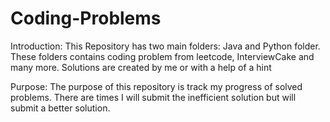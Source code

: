# Coding-Problems
Introduction:
This Repository has two main folders: Java and Python folder. These folders contains coding problem from leetcode, InterviewCake and many more. Solutions are created by me or with a help of a hint

Purpose:
The purpose of this repository is track my progress of solved problems. There are times I will submit the inefficient solution but will submit a better solution. 
